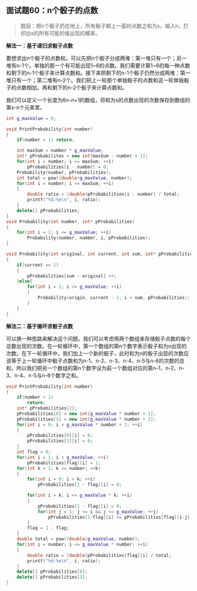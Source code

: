 ## 面试题60：n个骰子的点数

> 题目：把n个骰子扔在地上，所有骰子朝上一面的点数之和为s。输入n，打印出s的所有可能的值出现的概率。

**解法一：基于递归求骰子点数**

要想求出n个骰子的点数和，可以先把n个骰子分成两堆：第一堆只有一个；另一堆有n-1个。单独的那一个有可能出现1~6的点数。我们需要计算1~6的每一种点数和剩下的n-1个骰子来计算点数和。接下来把剩下的n-1个骰子仍然分成两堆：第一堆只有一个；第二堆有n-2个。我们把上一轮那个单独骰子的点数和这一轮单独骰子的点数相加，再和剩下的n-2个骰子来计算点数和。

我们可以定义一个长度为6n-n+1的数组，将和为s的点数出现的次数保存到数组的第s-n个元素里。

```cpp
int g_maxValue = 6;

void PrintProbability(int number)
{
    if(number < 1) return;

    int maxSum = number * g_maxValue;
    int* pProbabilites = new int[maxSum - number + 1];
    for(int i = number; i <= maxSum; ++i)
        pProbabilities[i - number] = 0;
    Probability(number, pProbabilities);
    int total = pow((double)g_maxValue, number);
    for(int i = number; i <= maxSum; ++i)
    {
        double ratio = (double)pProbabilities[i - number] / total;
        printf("%d:%e\n", i, ratio);
    }
    delete[] pProbabilities;
}
void Probability(int number, int* pProbabilities)
{
    for(int i = 1; i <= g_maxValue; ++i)
        Probability(number, number, i, pProbabilities);
}

void Probability(int original, int current, int sum, int* pProbabilities)
{
    if(current == 1)
    {
        pProbabilities[sum - original] ++;
    }else{
        for(int i = 1; i <= g_maxValue; ++i)
        {
            Probability(origin, current - 1, i + sum, pProbabilities);
        }
    }
}
```

**解法二：基于循环求骰子点数**

可以换一种思路来解决这个问题。我们可以考虑用两个数组来存储骰子点数的每个总数出现的次数。在一轮循环中，第一个数组的第n个数字表示骰子和为n出现的次数。在下一轮循环中，我们加上一个新的骰子，此时和为n的骰子出现的次数应该等于上一轮循环中骰子点数和为n-1、n-2、n-3、n-4、n-5与n-6的次数的总和，所以我们把另一个数组的第n个数字设为前一个数组对应的第n-1、n-2、n-3、n-4、n-5与n-6个数字之和。

```cpp
void PrintProbability(int number)
{
    if(number < 1)
        return;
    int* pProbabilities[2];
    pProbabilities[0] = new int[g_maxValue * number + 1];
    pProbabilities[1] = new int[g_maxValue * number + 1];
    for(int i = 0; i < g_maxValue * number + 1; ++i)
    {
        pProbabilities[0][i] = 0;
        pProbabilities[1][i] = 0;
    }
    int flag = 0;
    for(int i = 1; i < g_maxValue; ++i)
        pProbabilities[flag][i] = 1;
    for(int k = 2; k <= number; ++k)
    {
        for(int i = 0; i < k; ++i)
            pProbabilities[1 - flag][i] = 0;

        for(int i = k; i <= g_maxValue * k; ++i)
        {
            pProbabilities[1 - flag][i] = 0;
            for(int j = 1; j <= i && j <= g_maxValue; ++j)
                pProbabilities[1-flag][i] += pProbabilities[flag][i-j];
        }
        flag = 1 - flag;
    }
    double total = pow((double)g_maxValue, number);
    for(int i = number; i <= g_maxValue * number; ++i)
    {
        double ratio = (double)pProbabilities[flag][i] / total;
        printf("%d:%e\n", i, ratio);
    }
    delete[] pProbabilities[0];
    delete[] pProbabilities[1];
}
```
